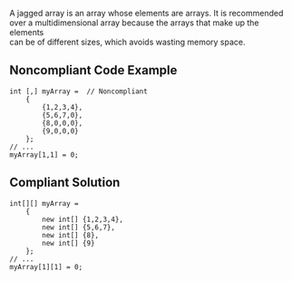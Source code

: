 
A jagged array is an array whose elements are arrays. It is recommended over a multidimensional array because the arrays that make up the elements<br>can be of different sizes, which avoids wasting memory space.

## Noncompliant Code Example


    int [,] myArray =  // Noncompliant
        {
            {1,2,3,4},
            {5,6,7,0},
            {8,0,0,0},
            {9,0,0,0}
        };
    // ...
    myArray[1,1] = 0;


## Compliant Solution


    int[][] myArray =
        {
            new int[] {1,2,3,4},
            new int[] {5,6,7},
            new int[] {8},
            new int[] {9}
        };
    // ...
    myArray[1][1] = 0;

